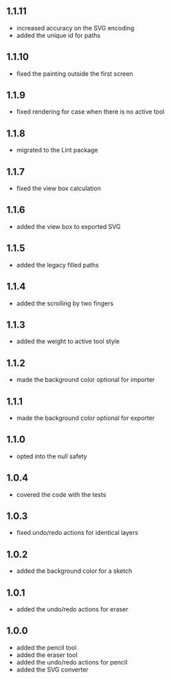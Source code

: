 ## 1.1.11

* increased accuracy on the SVG encoding
* added the unique id for paths

## 1.1.10

* fixed the painting outside the first screen 

## 1.1.9

* fixed rendering for case when there is no active tool

## 1.1.8

* migrated to the Lint package

## 1.1.7

* fixed the view box calculation

## 1.1.6

* added the view box to exported SVG 

## 1.1.5

* added the legacy filled paths

## 1.1.4

* added the scrolling by two fingers

## 1.1.3

* added the weight to active tool style

## 1.1.2

* made the background color optional for importer

## 1.1.1

* made the background color optional for exporter

## 1.1.0

* opted into the null safety

## 1.0.4

* covered the code with the tests

## 1.0.3

* fixed undo/redo actions for identical layers

## 1.0.2

* added the background color for a sketch

## 1.0.1

* added the undo/redo actions for eraser

## 1.0.0

* added the pencil tool
* added the eraser tool
* added the undo/redo actions for pencil
* added the SVG converter
